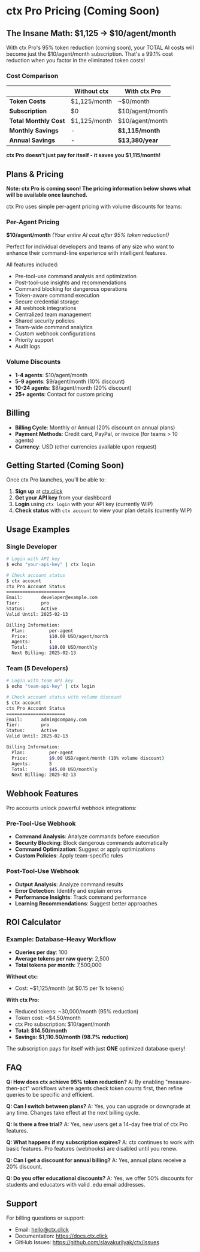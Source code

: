 # ctx Pro Pricing (Coming Soon)

## The Insane Math: $1,125 → $10/agent/month

With ctx Pro's 95% token reduction (coming soon), your TOTAL AI costs will become just the $10/agent/month subscription.
That's a 99.1% cost reduction when you factor in the eliminated token costs!

### Cost Comparison
| | Without ctx | With ctx Pro |
|---|---|---|
| **Token Costs** | $1,125/month | ~$0/month |
| **Subscription** | $0 | $10/agent/month |
| **Total Monthly Cost** | $1,125/month | $10/agent/month |
| **Monthly Savings** | - | **$1,115/month** |
| **Annual Savings** | - | **$13,380/year** |

**ctx Pro doesn't just pay for itself - it saves you $1,115/month!**

## Plans & Pricing

**Note: ctx Pro is coming soon! The pricing information below shows what will be available once launched.**

ctx Pro uses simple per-agent pricing with volume discounts for teams:

### Per-Agent Pricing
**$10/agent/month** *(Your entire AI cost after 95% token reduction!)*

Perfect for individual developers and teams of any size who want to enhance their command-line experience with intelligent features.

All features included:
- Pre-tool-use command analysis and optimization
- Post-tool-use insights and recommendations
- Command blocking for dangerous operations
- Token-aware command execution
- Secure credential storage
- All webhook integrations
- Centralized team management
- Shared security policies
- Team-wide command analytics
- Custom webhook configurations
- Priority support
- Audit logs

### Volume Discounts
- **1-4 agents**: $10/agent/month
- **5-9 agents**: $9/agent/month (10% discount)
- **10-24 agents**: $8/agent/month (20% discount)
- **25+ agents**: Contact for custom pricing

## Billing

- **Billing Cycle**: Monthly or Annual (20% discount on annual plans)
- **Payment Methods**: Credit card, PayPal, or invoice (for teams > 10 agents)
- **Currency**: USD (other currencies available upon request)

## Getting Started (Coming Soon)

Once ctx Pro launches, you'll be able to:

1. **Sign up** at [ctx.click](https://ctx.click)
2. **Get your API key** from your dashboard
3. **Login** using `ctx login` with your API key (currently WIP)
4. **Check status** with `ctx account` to view your plan details (currently WIP)

## Usage Examples

### Single Developer
```bash
# Login with API key
$ echo "your-api-key" | ctx login

# Check account status
$ ctx account
ctx Pro Account Status
======================
Email:       developer@example.com
Tier:        pro
Status:      Active
Valid Until: 2025-02-13

Billing Information:
  Plan:         per-agent
  Price:        $10.00 USD/agent/month
  Agents:       1
  Total:        $10.00 USD/monthly
  Next Billing: 2025-02-13
```

### Team (5 Developers)
```bash
# Login with team API key
$ echo "team-api-key" | ctx login

# Check account status with volume discount
$ ctx account
ctx Pro Account Status
======================
Email:       admin@company.com
Tier:        pro
Status:      Active
Valid Until: 2025-02-13

Billing Information:
  Plan:         per-agent
  Price:        $9.00 USD/agent/month (10% volume discount)
  Agents:       5
  Total:        $45.00 USD/monthly
  Next Billing: 2025-02-13
```

## Webhook Features

Pro accounts unlock powerful webhook integrations:

### Pre-Tool-Use Webhook
- **Command Analysis**: Analyze commands before execution
- **Security Blocking**: Block dangerous commands automatically
- **Command Optimization**: Suggest or apply optimizations
- **Custom Policies**: Apply team-specific rules

### Post-Tool-Use Webhook
- **Output Analysis**: Analyze command results
- **Error Detection**: Identify and explain errors
- **Performance Insights**: Track command performance
- **Learning Recommendations**: Suggest better approaches

## ROI Calculator

### Example: Database-Heavy Workflow
- **Queries per day**: 100
- **Average tokens per raw query**: 2,500
- **Total tokens per month**: 7,500,000

**Without ctx:**
- Cost: ~$1,125/month (at $0.15 per 1k tokens)

**With ctx Pro:**
- Reduced tokens: ~30,000/month (95% reduction)
- Token cost: ~$4.50/month
- ctx Pro subscription: $10/agent/month
- **Total: $14.50/month**
- **Savings: $1,110.50/month (98.7% reduction)**

The subscription pays for itself with just **ONE** optimized database query!

## FAQ

**Q: How does ctx achieve 95% token reduction?**
A: By enabling "measure-then-act" workflows where agents check token counts first, then refine queries to be specific and efficient.

**Q: Can I switch between plans?**
A: Yes, you can upgrade or downgrade at any time. Changes take effect at the next billing cycle.

**Q: Is there a free trial?**
A: Yes, new users get a 14-day free trial of ctx Pro features.

**Q: What happens if my subscription expires?**
A: ctx continues to work with basic features. Pro features (webhooks) are disabled until you renew.

**Q: Can I get a discount for annual billing?**
A: Yes, annual plans receive a 20% discount.

**Q: Do you offer educational discounts?**
A: Yes, we offer 50% discounts for students and educators with valid .edu email addresses.

## Support

For billing questions or support:
- Email: hello@ctx.click
- Documentation: https://docs.ctx.click
- GitHub Issues: https://github.com/slavakurilyak/ctx/issues